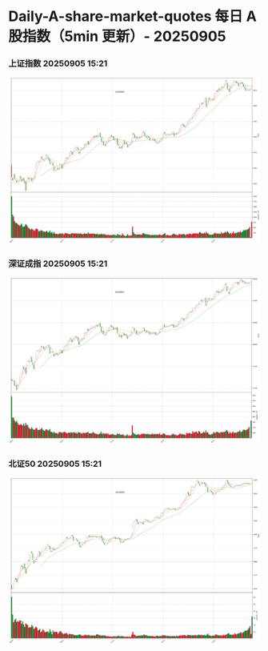 
# Daily-A-share-market-quotes 每日 A 股指数（5min 更新）- 20250905

### 上证指数 20250905 15:21
![](./fig/2025/9/20250905-sh000001.png)

### 深证成指 20250905 15:21
![](./fig/2025/9/20250905-sz399001.png)

### 北证50 20250905 15:21
![](./fig/2025/9/20250905-bj899050.png)
